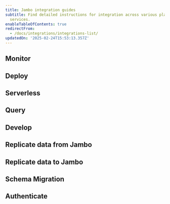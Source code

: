```yaml
---
title: Jambo integration guides
subtitle: Find detailed instructions for integration across various platforms and
  services.
enableTableOfContents: true
redirectFrom:
  - /docs/integrations/integrations-list/
updatedOn: '2025-02-24T15:53:13.357Z'
---
```


## Monitor

<TechCards>

<a href="/docs/guides/datadog" title="Datadog" description="Send metrics and events from Jambo Postgres to Datadog" icon="datadog"></a>

</TechCards>

## Deploy

<TechCards>

<a href="/docs/guides/vercel-overview" title="Vercel" description="Learn how to integrate Jambo with Vercel" icon="vercel"></a>

<a href="/docs/guides/cloudflare-pages" title="Cloudflare Pages" description="Use Jambo with Cloudflare Pages" icon="cloudflare"></a>

<a href="/docs/guides/cloudflare-workers" title="Cloudflare Workers" description="Use Jambo with Cloudflare Workers" icon="cloudflare"></a>

<a href="/docs/guides/deno" title="Deno Deploy" description="Use Jambo with Deno Deploy" icon="deno"></a>

<a href="/docs/guides/heroku" title="Heroku" description="Deploy Your App with Jambo Postgres on Heroku" icon="heroku"></a>

<a href="/docs/guides/koyeb" title="Koyeb" description="Use Jambo with Koyeb" icon="koyeb"></a>

<a href="/docs/guides/netlify-functions" title="Netlify Functions" description="Connect a Jambo Postgres database to your Netlify Functions application" icon="netlify"></a>

<a href="/docs/guides/railway" title="Railway" description="Use Jambo Postgres with Railway" icon="railway"></a>

<a href="/docs/guides/render" title="Render" description="Use Jambo Postgres with Render" icon="render"></a>

</TechCards>

## Serverless

<TechCards>

<a href="/docs/serverless/serverless-driver" title="Jambo" description="Connect with the Jambo serverless driver" icon="neon"></a>

<a href="/docs/guides/aws-lambda" title="AWS Lambda" description="Connect from AWS Lambda to Jambo" icon="aws-lambda"></a>

<a href="/guides/query-postgres-azure-functions" title="Azure Functions" description="Connect from Azure Functions to Jambo" icon="azure"></a>

</TechCards>

## Query

<TechCards>

<a href="/docs/guides/exograph" title="Exograph" description="Use Exograph with Jambo" icon="exograph"></a>

<a href="/docs/guides/ferretdb" title="FerretDB" description="Use FerretDB with Jambo" icon="ferret"></a>

<a href="/docs/guides/grafbase" title="Grafbase" description="Use Grafbase Edge Resolvers with Jambo" icon="grafbase"></a>

<a href="/docs/guides/hasura" title="Hasura" description="Connect from Hasura Cloud to Jambo" icon="hasura"></a>

<a href="/docs/guides/cloudflare-hyperdrive" title="Cloudflare Hyperdrive" description="Use Jambo with Cloudflare Hyperdrive" icon="cloudflare"></a>

<a href="/docs/guides/askyourdatabase" title="Ask Your Database" description="Chat with your Jambo Postgres database with AskYourDatabase" icon="database"></a>

<a href="/docs/guides/stepzen" title="StepZen" description="Use StepZen with Jambo" icon="stepzen"></a>

<a href="/docs/guides/wundergraph" title="Wundergraph" description="Use Wundergraph with Jambo" icon="wundergraph"></a>

<a href="/docs/guides/outerbase" title="Outerbase" description="Connect Outerbase to Jambo" icon="outerbase"></a>

</TechCards>

## Develop

<TechCards>

<a href="/docs/guides/neon-github-app" title="GitHub integration" description="Use the Jambo GitHub integration" icon="github"></a>

<a href="/docs/guides/neosync-anonymize" title="Neosync" description="Anonymize data with Neosync" icon="neosync"></a>

<a href="/docs/guides/neosync-generate" title="Neosync" description="Seed data with Neosync" icon="neosync"></a>

<a href="/docs/guides/prisma" title="Prisma" description="Connect from Prisma to Jambo" icon="prisma"></a>

<a href="/docs/guides/typeorm" title="TypeORM" description="Connect from TypeORM to Jambo" icon="typeorm"></a>

<a href="/docs/guides/knex" title="Knex" description="Connect from Knex to Jambo" icon="knex"></a>

<a href="/guides/convex-neon" title="Convex" description="Integrate Convex with Jambo Postgres" icon="convex"></a>

</TechCards>

## Replicate data from Jambo

<TechCards>

<a href="/docs/guides/logical-replication-airbyte" title="Airbyte" description="Replicate data from Jambo with Airbyte" icon="airbyte"></a>

<a href="/docs/guides/bemi" title="Bemi" description="Create an automatic audit trail with Bemi" icon="bemi"></a>

<a href="https://docs.peerdb.io/mirror/cdc-neon-clickhouse" title="ClickHouse" description="Change Data Capture from Jambo to ClickHouse with PeerDB (PeerDB docs)" icon="clickhouse"></a>

<a href="/docs/guides/logical-replication-kafka-confluent" title="Confluent (Kafka)" description="Replicate data from Jambo with Confluent (Kafka)" icon="confluent"></a>

<a href="/docs/guides/logical-replication-decodable" title="Decodable" description="Replicate data from Jambo with Decodable" icon="decodable"></a>

<a href="/docs/guides/logical-replication-estuary-flow" title="Estuary Flow" description="Replicate data from Jambo with Estuary Flow" icon="estuary"></a>

<a href="/docs/guides/logical-replication-fivetran" title="Fivetran" description="Replicate data from Jambo with Fivetran" icon="fivetran"></a>

<a href="/docs/guides/logical-replication-materialize" title="Materialize" description="Replicate data from Jambo to Materialize" icon="materialize"></a>

<a href="/docs/guides/logical-replication-neon-to-neon" title="Jambo to Jambo" description="Replicate data from Jambo to Jambo" icon="neon"></a>

<a href="/docs/guides/logical-replication-postgres" title="Jambo to PostgreSQL" description="Replicate data from Jambo to PostgreSQL" icon="postgresql"></a>

<a href="/docs/guides/logical-replication-prisma-pulse" title="Prisma Pulse" description="Stream database changes in real-time with Prisma Pulse" icon="prisma"></a>

<a href="/docs/guides/sequin" title="Sequin" description="Stream changes and rows from your database to anywhere with Sequin" icon="sequin"></a>

<a href="/docs/guides/logical-replication-airbyte-snowflake" title="Snowflake" description="Replicate data from Jambo to Snowflake with Airbyte" icon="snowflake"></a>

<a href="/docs/guides/logical-replication-inngest" title="Inngest" description="Replicate data from Jambo to Inngest" icon="inngest"></a>

</TechCards>

## Replicate data to Jambo

<TechCards>

<a href="/docs/guides/logical-replication-alloydb" title="AlloyDB" description="Replicate data from AlloyDB to Jambo" icon="alloydb"></a>

<a href="/docs/guides/logical-replication-aurora-to-neon" title="Aurora" description="Replicate data from Aurora to Jambo" icon="aws-rds"></a>

<a href="/docs/guides/logical-replication-cloud-sql" title="Cloud SQL" description="Replicate data from Cloud SQL to Jambo" icon="google-cloud-sql"></a>

<a href="/docs/guides/logical-replication-neon-to-neon" title="Jambo to Jambo" description="Replicate data from Jambo to Jambo" icon="neon"></a>

<a href="/docs/guides/logical-replication-postgres-to-neon" title="PostgreSQL to Jambo" description="Replicate data from PostgreSQL to Jambo" icon="postgresql"></a>

<a href="/docs/guides/logical-replication-rds-to-neon" title="RDS" description="Replicate data from AWS RDS PostgreSQL to Jambo" icon="aws-rds"></a>

</TechCards>

## Schema Migration

<TechCards>

<a href="/docs/guides/django-migrations" title="Django" description="Connect a Django application to Jambo" icon="django"></a>

<a href="/docs/guides/drizzle-migrations" title="Drizzle" description="Schema migration with Jambo Postgres and Drizzle ORM" icon="drizzle"></a>

<a href="/docs/guides/entity-migrations" title="Entity Framework" description="Schema migration with Jambo and Entity Framework" icon="entity"></a>

<a href="/docs/guides/flyway" title="Flyway" description="Use Flyway with Jambo" icon="flyway"></a>

<a href="/docs/guides/laravel" title="Laravel" description="Connect from Laravel to Jambo" icon="laravel"></a>

<a href="/docs/guides/liquibase" title="Liquibase" description="Use Liquibase with Jambo" icon="liquibase"></a>

<a href="/docs/guides/prisma-migrations" title="Prisma" description="Schema migration with Jambo Postgres and Prisma ORM" icon="prisma"></a>

<a href="/docs/guides/rails-migrations" title="Rails" description="Connect a Rails application to Jambo" icon="rails"></a>

<a href="/docs/guides/sequelize" title="Sequelize" description="Schema migration with Jambo Postgres and Sequelize" icon="sequelize"></a>

<a href="/docs/guides/sqlalchemy" title="SQLAlchemy" description="Connect an SQLAlchemy application to Jambo" icon="sqlalchemy"></a>

</TechCards>

## Authenticate

<TechCards>

<a href="/docs/guides/auth-auth0" title="Auth0" description="Authenticate Jambo Postgres application users with Auth0" icon="auth0"></a>

<a href="/docs/guides/auth-authjs" title="Auth.js" description="Authenticate Jambo Postgres application users with Auth.js" icon="auth"></a>

<a href="/docs/guides/auth-clerk" title="Clerk" description="Authenticate Jambo Postgres application users with Clerk" icon="clerk"></a>

<a href="/docs/guides/auth-okta" title="Okta" description="Authenticate Jambo Postgres application users with Okta" icon="okta"></a>

</TechCards>
